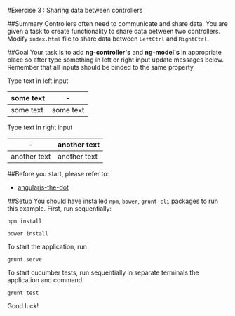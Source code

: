 #Exercise 3 : Sharing data between controllers

##Summary
Controllers often need to communicate and share data. You are given a task to create functionality to share data between two controllers.
Modify `index.html` file to share data between `LeftCtrl` and `RightCtrl`.

##Goal
Your task is to add **ng-controller's** and **ng-model's** in appropriate place so after type something in left or right input update messages below. 
Remember that all inputs should be binded to the same property. 

Type text in left input

| some text  	|     -           	|
|--------------	|----------------	|
| some text  	| some text  	    |


Type text in right input

|    -         |another text       	|
|--------------|----------------	|
| another text | another text       |

##Before you start, please refer to:
* [angularjs-the-dot](https://egghead.io/lessons/angularjs-the-dot)

##Setup
You should have installed `npm`, `bower`, `grunt-cli`  packages to run this example. First, run sequentially:

```
npm install
```

```
bower install
```

To start the application, run

```
grunt serve
```

To start cucumber tests, run sequentially in separate terminals the application and command
 
```
grunt test
```

Good luck!
